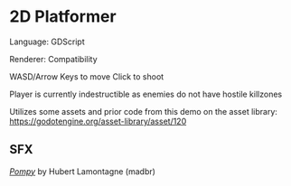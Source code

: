 # 2D Platformer

Language: GDScript

Renderer: Compatibility

WASD/Arrow Keys to move
Click to shoot

Player is currently indestructible as enemies do not have hostile killzones

Utilizes some assets and prior code from this demo on the asset library: https://godotengine.org/asset-library/asset/120

## SFX

[*Pompy*](https://soundcloud.com/madbr/pompy) by Hubert Lamontagne (madbr)

